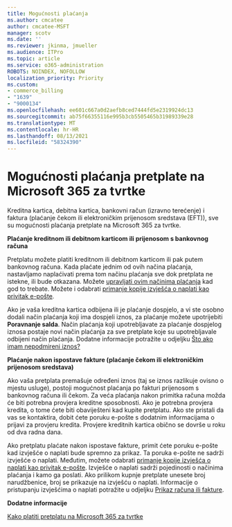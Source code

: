 ```yaml
---
title: Mogućnosti plaćanja
ms.author: cmcatee
author: cmcatee-MSFT
manager: scotv
ms.date: ''
ms.reviewer: jkinma, jmueller
ms.audience: ITPro
ms.topic: article
ms.service: o365-administration
ROBOTS: NOINDEX, NOFOLLOW
localization_priority: Priority
ms.custom:
- commerce_billing
- "1639"
- "9000134"
ms.openlocfilehash: ee601c667a0d2aefb8ced7444fd5e2319924dc13
ms.sourcegitcommit: ab75f66355116e995b3cb5505465b31989339e28
ms.translationtype: MT
ms.contentlocale: hr-HR
ms.lasthandoff: 08/13/2021
ms.locfileid: "58324390"
---
```

# <a name="payment-options-for-microsoft-365-for-business-subscriptions"></a>Mogućnosti plaćanja pretplate na Microsoft 365 za tvrtke
  
Kreditna kartica, debitna kartica, bankovni račun (izravno terećenje) i faktura (plaćanje čekom ili elektroničkim prijenosom sredstava (EFT)), sve su mogućnosti plaćanja pretplate na Microsoft 365 za tvrtke.
  
**Plaćanje kreditnom ili debitnom karticom ili prijenosom s bankovnog računa**
  
Pretplatu možete platiti kreditnom ili debitnom karticom ili pak putem bankovnog računa. Kada plaćate jednim od ovih načina plaćanja, nastavljamo naplaćivati prema tom načinu plaćanja sve dok pretplata ne istekne, ili bude otkazana. Možete [upravljati ovim načinima plaćanja](https://docs.microsoft.com/microsoft-365/commerce/billing-and-payments/manage-payment-methods) kad god to trebate. Možete i odabrati [primanje kopije izvješća o naplati kao privitak e-pošte](https://docs.microsoft.com/microsoft-365/commerce/billing-and-payments/view-your-bill-or-invoice#receive-a-copy-of-your-billing-statement-in-email).

Ako je vaša kreditna kartica odbijena ili je plaćanje dospjelo, a vi ste osobno dodali način plaćanja koji ima dospjeli iznos, za plaćanje možete upotrijebiti **Poravnanje salda**. Način plaćanja koji upotrebljavate za plaćanje dospjelog iznosa postaje novi način plaćanja za sve pretplate koje su upotrebljavale odbijeni način plaćanja. Dodatne informacije potražite u odjeljku [Što ako imam nepodmireni iznos?](https://docs.microsoft.com/microsoft-365/commerce/billing-and-payments/pay-for-your-subscription#what-if-i-have-an-outstanding-balance)

**Plaćanje nakon ispostave fakture (plaćanje čekom ili elektroničkim prijenosom sredstava)**
  
Ako vaša pretplata premašuje određeni iznos (taj se iznos razlikuje ovisno o mjestu usluge), postoji mogućnost plaćanja po fakturi prijenosom s bankovnog računa ili čekom. Za veća plaćanja nakon primitka računa možda će biti potrebna provjera kreditne sposobnosti. Ako je potrebna provjera kredita, o tome ćete biti obaviješteni kad kupite pretplatu. Ako ste pristali da vas se kontaktira, dobit ćete poruku e-pošte s dodatnim informacijama o prijavi za provjeru kredita. Provjere kreditnih kartica obično se dovrše u roku od dva radna dana.

Ako pretplatu plaćate nakon ispostave fakture, primit ćete poruku e-pošte kad izvješće o naplati bude spremno za prikaz. Ta poruka e-pošte ne sadrži izvješće o naplati. Međutim, možete odabrati [primanje kopije izvješća o naplati kao privitak e-pošte](https://docs.microsoft.com/microsoft-365/commerce/billing-and-payments/view-your-bill-or-invoice#receive-a-copy-of-your-billing-statement-in-email). Izvješće o naplati sadrži pojedinosti o načinima plaćanja i kamo ga poslati. Ako prilikom kupnje pretplate unesete broj narudžbenice, broj se prikazuje na izvješću o naplati. Informacije o pristupanju izvješćima o naplati potražite u odjeljku [Prikaz računa ili fakture](https://docs.microsoft.com/microsoft-365/commerce/billing-and-payments/view-your-bill-or-invoice).
  
**Dodatne informacije**
  
[Kako platiti pretplatu na Microsoft 365 za tvrtke](https://docs.microsoft.com/microsoft-365/commerce/billing-and-payments/pay-for-your-subscription)